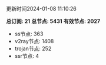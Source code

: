 更新时间2024-01-08 11:10:26

**总订阅: 21**
**总节点: 5431**
**有效节点: 2027**
- ss节点: 363
- v2ray节点: 1408
- trojan节点: 252
- ssr节点: 4
